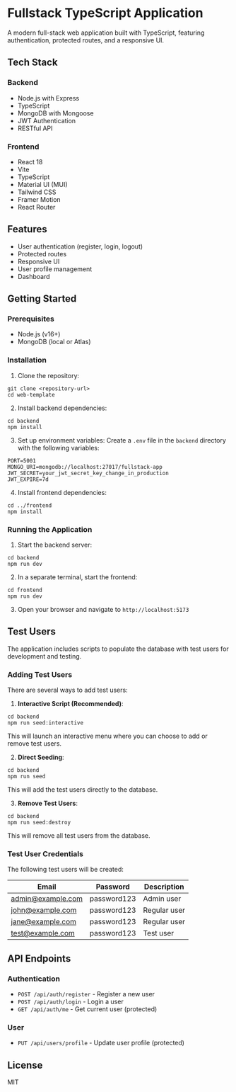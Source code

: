 # Fullstack TypeScript Application

A modern full-stack web application built with TypeScript, featuring authentication, protected routes, and a responsive UI.

## Tech Stack

### Backend

- Node.js with Express
- TypeScript
- MongoDB with Mongoose
- JWT Authentication
- RESTful API

### Frontend

- React 18
- Vite
- TypeScript
- Material UI (MUI)
- Tailwind CSS
- Framer Motion
- React Router

## Features

- User authentication (register, login, logout)
- Protected routes
- Responsive UI
- User profile management
- Dashboard

## Getting Started

### Prerequisites

- Node.js (v16+)
- MongoDB (local or Atlas)

### Installation

1. Clone the repository:

```
git clone <repository-url>
cd web-template
```

2. Install backend dependencies:

```
cd backend
npm install
```

3. Set up environment variables:
   Create a `.env` file in the `backend` directory with the following variables:

```
PORT=5001
MONGO_URI=mongodb://localhost:27017/fullstack-app
JWT_SECRET=your_jwt_secret_key_change_in_production
JWT_EXPIRE=7d
```

4. Install frontend dependencies:

```
cd ../frontend
npm install
```

### Running the Application

1. Start the backend server:

```
cd backend
npm run dev
```

2. In a separate terminal, start the frontend:

```
cd frontend
npm run dev
```

3. Open your browser and navigate to `http://localhost:5173`

## Test Users

The application includes scripts to populate the database with test users for development and testing.

### Adding Test Users

There are several ways to add test users:

1. **Interactive Script (Recommended)**:

```
cd backend
npm run seed:interactive
```

This will launch an interactive menu where you can choose to add or remove test users.

2. **Direct Seeding**:

```
cd backend
npm run seed
```

This will add the test users directly to the database.

3. **Remove Test Users**:

```
cd backend
npm run seed:destroy
```

This will remove all test users from the database.

### Test User Credentials

The following test users will be created:

| Email             | Password    | Description  |
| ----------------- | ----------- | ------------ |
| admin@example.com | password123 | Admin user   |
| john@example.com  | password123 | Regular user |
| jane@example.com  | password123 | Regular user |
| test@example.com  | password123 | Test user    |

## API Endpoints

### Authentication

- `POST /api/auth/register` - Register a new user
- `POST /api/auth/login` - Login a user
- `GET /api/auth/me` - Get current user (protected)

### User

- `PUT /api/users/profile` - Update user profile (protected)

## License

MIT
